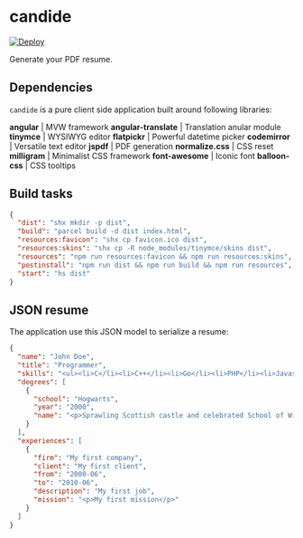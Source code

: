 # candide

[![Deploy](https://www.herokucdn.com/deploy/button.png)](https://heroku.com/deploy)

Generate your PDF resume.

## Dependencies

`candide` is a pure client side application built around following libraries:

**angular** | MVW framework
**angular-translate** | Translation anular module
**tinymce** | WYSIWYG editor
**flatpickr** | Powerful datetime picker
**codemirror** | Versatile text editor
**jspdf** | PDF generation
**normalize.css** | CSS reset
**milligram** | Minimalist CSS framework
**font-awesome** | Iconic font
**balloon-css** | CSS tooltips

## Build tasks

```json
{
  "dist": "shx mkdir -p dist",
  "build": "parcel build -d dist index.html",
  "resources:favicon": "shx cp favicon.ico dist",
  "resources:skins": "shx cp -R node_modules/tinymce/skins dist",
  "resources": "npm run resources:favicon && npm run resources:skins",
  "postinstall": "npm run dist && npm run build && npm run resources",
  "start": "hs dist"
}
```

## JSON resume

The application use this JSON model to serialize a resume:

```json
{
  "name": "John Doe",
  "title": "Programmer",
  "skills": "<ul><li>C</li><li>C++</li><li>Go</li><li>PHP</li><li>Javascript</li></ul>",
  "degrees": [
    {
      "school": "Hogwarts",
      "year": "2000",
      "name": "<p>Sprawling Scottish castle and celebrated School of Witchcraft and Wizardry</p>"
    }
  ],
  "experiences": [
    {
      "firm": "My first company",
      "client": "My first client",
      "from": "2000-06",
      "to": "2010-06",
      "description": "My first job",
      "mission": "<p>My first mission</p>"
    }
  ]
}
```

[1]: https://parceljs.org/ "Parcel"
